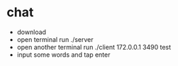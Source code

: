 # chat
* download
* open terminal run ./server
* open another terminal run ./client 172.0.0.1 3490 test
* input some words and tap enter
